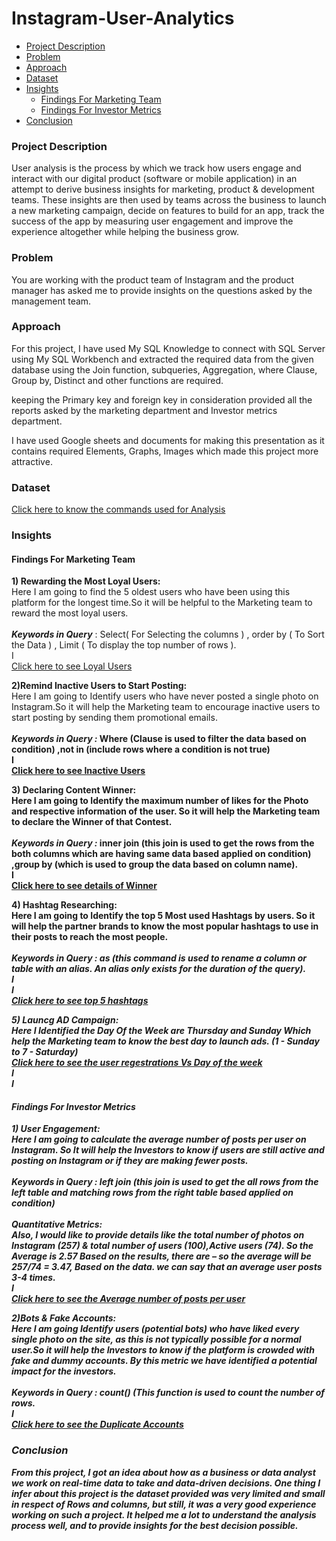# Instagram-User-Analytics

- [Project Description](#project-description)
- [Problem](#problem)
- [Approach](#approach)
- [Dataset](#dataset)
- [Insights](#insights)
  - [Findings For Marketing Team](#findings-for-marketing-team)
  - [Findings For Investor Metrics](#findings-for-investor-metrics)
- [Conclusion](#conclusion)

### Project Description
User analysis is the process by which we track how users engage and interact with our digital product (software or mobile application) in an attempt to derive business insights for marketing, product & development teams.
These insights are then used by teams across the business to launch a new marketing campaign, decide on features to build for an app, track the success of the app by measuring user engagement and improve the experience altogether while helping the business grow.

### Problem
You are working with the product team of Instagram and the product manager has asked me to provide insights on the questions asked by the management team.

### Approach
<p>For this project, I have used My SQL Knowledge  to connect with SQL Server using My SQL Workbench and extracted the required data from the given database using the Join function, subqueries, Aggregation, where Clause, Group by, Distinct and other functions are required.</p>
<p>keeping the Primary key and foreign key in consideration provided all the reports asked by the marketing department and Investor metrics department.</p>
<p>I have used Google sheets and documents for making this presentation as it contains required Elements, Graphs, Images which made this project more attractive.</p>

### Dataset
[Click here to know the commands used for Analysis](https://docs.google.com/document/d/1I9AUvgB3n_Uql3Il_I22FbAfLQhhz-Rr/edit)
### Insights
#### Findings For Marketing Team
<b>1) Rewarding the Most Loyal Users:</b><br>
Here I am going to find the 5 oldest users who have been using this platform for the longest time.So it will be helpful to the Marketing team to reward the most loyal users.<br><br>
<b><i>Keywords in Query</i></b> : Select( For Selecting the columns ) , order by ( To Sort the Data ) , Limit ( To display the top number of rows ).<br>
I <br>
[Click here to see Loyal Users](https://docs.google.com/spreadsheets/d/1OPE56YzaY_bdorXgr4XLzBNEXPd4NKiyoQ9K6WI5up0/edit#gid=657407722)<br>

<b>2)Remind Inactive Users to Start Posting:</b><br>
Here I am going to Identify users who have never posted a single photo on Instagram.So it will help the Marketing team to encourage inactive users to start posting by sending them promotional emails.<br><br>
<b><i>Keywords in Query :</i><b>  Where (Clause is used to filter the data based on condition) ,not in (include rows where a condition is not true)<br>
I <br>
[Click here to see Inactive Users](https://docs.google.com/spreadsheets/d/1OPE56YzaY_bdorXgr4XLzBNEXPd4NKiyoQ9K6WI5up0/edit#gid=0) <br>

<b>3) Declaring Content Winner:</b><br>
Here I am going to Identify the maximum number of likes for the Photo and respective information of the user. So it will help the Marketing team to declare the Winner of that Contest.<br><br>
<b><i>Keywords in Query :</i></b> inner join (this join is used to get the rows from the both columns which are having same data based applied on condition) ,group by (which is used to group the data based on column name).<br>
I <br>
[Click here to see details of Winner](https://docs.google.com/spreadsheets/d/1OPE56YzaY_bdorXgr4XLzBNEXPd4NKiyoQ9K6WI5up0/edit#gid=2002864564) <br>

<b>4) Hashtag Researching:</b><br>
Here I am going to Identify the top 5 Most used Hashtags by users. So it will help the partner brands  to know the most popular hashtags to use in their posts to reach the most people.<br><br>
<b><i>Keywords in Query :<i></b> as (this command is used to rename a column or table with an alias. An alias only exists for the duration of the query).<br>
I <br>
I<br>
[Click here to see top 5 hashtags](https://docs.google.com/spreadsheets/d/1OPE56YzaY_bdorXgr4XLzBNEXPd4NKiyoQ9K6WI5up0/edit#gid=761976820)<br>

<b>5) Launcg AD Campaign:</b><br>
Here I Identified the Day Of the Week are Thursday and Sunday Which  help the Marketing team to know the best day to launch ads.
(1 - Sunday to 7 - Saturday)<br>
[Click here to see the user regestrations Vs Day of the week](https://docs.google.com/spreadsheets/d/1OPE56YzaY_bdorXgr4XLzBNEXPd4NKiyoQ9K6WI5up0/edit#gid=338841784) <br>
I<br>
I<br>

#### Findings For Investor Metrics
<b>1) User Engagement:</b><br>
Here I am going to calculate the average number of posts per user on Instagram. So It will help the Investors to know if users are still active and posting on Instagram or if they are making fewer posts.<br><br>
<b><i>Keywords in Query :</i></b> left join (this join is used to get the all rows from the left table and matching rows from the right table based applied on condition)<br><br>
<b><i>Quantitative Metrics:</b></i><br>
Also, I would like to provide details like the total number of photos on Instagram (257) & total number of users (100),Active users (74). So the Average is 2.57
Based on the results, there are –
    so the average will be 257/74 = 3.47, Based on the data. we can say that an average user posts 3-4 times.<br>
I<br>
[Click here to see the Average number of posts per user](https://docs.google.com/spreadsheets/d/1OPE56YzaY_bdorXgr4XLzBNEXPd4NKiyoQ9K6WI5up0/edit#gid=475570987) <br>

<b>2)Bots & Fake Accounts:</b><br>
Here I am going Identify users (potential bots) who have liked every single photo on the site, as this is not typically possible for a normal user.So it will help the Investors to know if the platform is crowded with fake and dummy accounts. By this metric we have identified a potential impact for the investors.<br><br>
<i><b>Keywords in Query :</i></b> count() (This function is used to count the number of rows.<br>
I<br>
[Click here to see the Duplicate Accounts](https://docs.google.com/spreadsheets/d/1OPE56YzaY_bdorXgr4XLzBNEXPd4NKiyoQ9K6WI5up0/edit#gid=1672255612) <br>

### Conclusion 
<p>From this project, I got an idea about how as a business or data analyst we work on real-time data to take and data-driven decisions.
One thing I infer about this project is the dataset provided was very limited and small in respect of Rows and columns, but still, it was a very good experience working on such a project.
It helped me a lot to understand the analysis process well, and to provide insights for the best decision possible.</p>



















